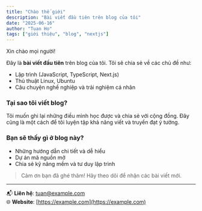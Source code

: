 ```yaml
---
title: "Chào thế giới"
description: "Bài viết đầu tiên trên blog của tôi"
date: "2025-06-16"
author: "Tuan Ho"
tags: ["giới thiệu", "blog", "nextjs"]
---
```


Xin chào mọi người!

Đây là **bài viết đầu tiên** trên blog của tôi. Tôi sẽ chia sẻ về các chủ đề như:
- Lập trình (JavaScript, TypeScript, Next.js)
- Thủ thuật Linux, Ubuntu
- Câu chuyện nghề nghiệp và trải nghiệm cá nhân

### Tại sao tôi viết blog?

Tôi muốn ghi lại những điều mình học được và chia sẻ với cộng đồng. Đây cũng là một cách để tôi luyện tập khả năng viết và truyền đạt ý tưởng.

### Bạn sẽ thấy gì ở blog này?

- Những hướng dẫn chi tiết và dễ hiểu
- Dự án mã nguồn mở
- Chia sẻ kỹ năng mềm và tư duy lập trình

> Cảm ơn bạn đã ghé thăm! Hãy theo dõi để nhận các bài viết mới.

---

📬 **Liên hệ**: [tuan@example.com](mailto:tuan@example.com)  
🌐 **Website**: [https://example.com](https://example.com)
